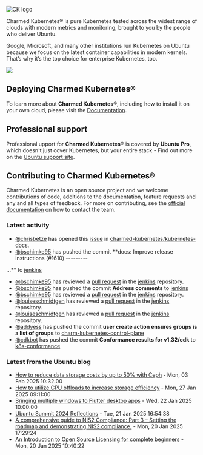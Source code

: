 ![CK logo](https://assets.ubuntu.com/v1/451d4cf4-Charmed+Kubernetes_RGB_onWhite_2022.svg)

Charmed Kubernetes® is pure Kubernetes tested across the widest range of clouds with modern metrics and monitoring, brought to you by the people who deliver Ubuntu.

Google, Microsoft, and many other institutions run Kubernetes on Ubuntu because we focus on the latest container capabilities in modern kernels. That’s why it’s the top choice for enterprise Kubernetes, too.

![](https://assets.ubuntu.com/v1/843c77b6-juju-at-a-glace.svg)

## Deploying Charmed Kubernetes®

To learn more about **Charmed Kubernetes**®, including how to install it on your own cloud, please visit the [Documentation][docs].

## Professional support

Professional upport for **Charmed Kubernetes**® is covered by **Ubuntu Pro**, which doesn't just cover Kubernetes, but your entire stack - Find out more on the [Ubuntu support site](https://ubuntu.com/support).

## Contributing to Charmed Kubernetes®

Charmed Kubernetes is an open source project and we welcome contributions of code, additions to the documentation, feature requests and any and all types of feedback. For more on contributing, see the [official documentation][get-in-touch] on how to contact the team.

<!-- LINKS -->
[docs]: https://ubuntu.com/kubernetes/docs
[get-in-touch]: https://ubuntu.com/kubernetes/docs/get-in-touch

### Latest activity

<!-- activity starts -->
 - [@chrisbetze](https://github.com/chrisbetze) has opened this [issue](https://github.com/charmed-kubernetes/kubernetes-docs/issues/872) in [charmed-kubernetes/kubernetes-docs](https://api.github.com/repos/charmed-kubernetes/kubernetes-docs).
 - [@bschimke95](https://github.com/bschimke95) has pushed the commit **docs: Improve release instructions (#1610)  ---------  ...** to [jenkins](https://github.com/charmed-kubernetes/jenkins)
 - [@bschimke95](https://github.com/bschimke95) has reviewed a [pull request](https://github.com/charmed-kubernetes/jenkins/pull/1610) in the [jenkins](https://github.com/charmed-kubernetes/jenkins) repository.
 - [@bschimke95](https://github.com/bschimke95) has pushed the commit **Address comments** to [jenkins](https://github.com/charmed-kubernetes/jenkins)
 - [@bschimke95](https://github.com/bschimke95) has reviewed a [pull request](https://github.com/charmed-kubernetes/jenkins/pull/1610) in the [jenkins](https://github.com/charmed-kubernetes/jenkins) repository.
 - [@louiseschmidtgen](https://github.com/louiseschmidtgen) has reviewed a [pull request](https://github.com/charmed-kubernetes/jenkins/pull/1610) in the [jenkins](https://github.com/charmed-kubernetes/jenkins) repository.
 - [@louiseschmidtgen](https://github.com/louiseschmidtgen) has reviewed a [pull request](https://github.com/charmed-kubernetes/jenkins/pull/1610) in the [jenkins](https://github.com/charmed-kubernetes/jenkins) repository.
 - [@addyess](https://github.com/addyess) has pushed the commit **user create action ensures groups is a list of groups** to [charm-kubernetes-control-plane](https://github.com/charmed-kubernetes/charm-kubernetes-control-plane)
 - [@cdkbot](https://github.com/cdkbot) has pushed the commit **Conformance results for v1.32/cdk** to [k8s-conformance](https://github.com/charmed-kubernetes/k8s-conformance)
<!-- activity ends -->

<!-- roadmap starts -->

<!-- roadmap ends -->

### Latest from the Ubuntu blog

<!-- blog starts -->
* [How to reduce data storage costs by up to 50% with Ceph](https://ubuntu.com//blog/how-to-reduce-data-storage-costs-by-up-to-50-with-ceph) - Mon, 03 Feb 2025 10:32:00 
* [How to utilize CPU offloads to increase storage efficiency](https://ubuntu.com//blog/how-to-utilize-cpu-offloads-to-increase-storage-efficiency) - Mon, 27 Jan 2025 09:11:00 
* [Bringing multiple windows to Flutter desktop apps](https://ubuntu.com//blog/multiple-window-flutter-desktop) - Wed, 22 Jan 2025 10:00:00 
* [Ubuntu Summit 2024 Reflections](https://ubuntu.com//blog/ubuntu-summit-2024-reflections) - Tue, 21 Jan 2025 16:54:38 
* [A comprehensive guide to NIS2 Compliance: Part 3 &#8211; Setting the roadmap and demonstrating NIS2 compliance.](https://ubuntu.com//blog/a-comprehensive-guide-to-nis2-compliance-part-3-setting-the-roadmap-and-demonstrating-nis2-compliance) - Mon, 20 Jan 2025 17:29:24 
* [An Introduction to Open Source Licensing for complete beginners](https://ubuntu.com//blog/introduction-to-open-source-licensing) - Mon, 20 Jan 2025 10:40:22 
<!-- blog ends -->
